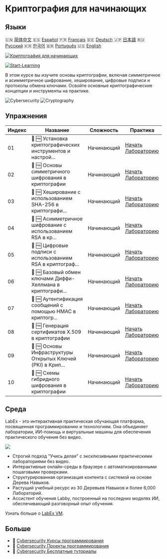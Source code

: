 # Криптография для начинающих

## Языки

🇨🇳 [简体中文](README_zh.md) 🇪🇸 [Español](README_es.md) 🇫🇷 [Français](README_fr.md) 🇩🇪 [Deutsch](README_de.md) 🇯🇵 [日本語](README_ja.md) 🇷🇺 [Русский](README_ru.md) 🇰🇷 [한국어](README_ko.md) 🇧🇷 [Português](README_pt.md) 🇺🇸 [English](README.md) 

[![Криптография для начинающих](https://cover-creator.labex.io/cryptography-for-beginners.png?lang=ru)](https://labex.io/ru/courses/cryptography-for-beginners)

[![Start-Learning](https://img.shields.io/badge/Start-Learning-whitesmoke?style=for-the-badge)](https://labex.io/ru/courses/cryptography-for-beginners)

В этом курсе вы изучите основы криптографии, включая симметричное и асимметричное шифрование, хеширование, цифровые подписи и протоколы обмена ключами. Освойте основные криптографические концепции и инструменты на практике.

![Cybersecurity](https://img.shields.io/badge/Cybersecurity-whitesmoke?style=for-the-badge&logo=cybersecurity)
![Cryptography](https://img.shields.io/badge/Cryptography-whitesmoke?style=for-the-badge&logo=cryptography)


## Упражнения

|   Индекс | Название                                                    | Сложность   | Практика                                                                                                                                           |
|----------|-------------------------------------------------------------|-------------|----------------------------------------------------------------------------------------------------------------------------------------------------|
|       01 | 📖 🆓 Установка криптографических инструментов и настрой... | Начинающий  | <a target='_blank' href='https://labex.io/ru/tutorials/linux-installing-cryptography-tools-and-environment-setup-632723'>Начать Лабораторию</a>    |
|       02 | 📖 🆓 Основы симметричного шифрования в криптографии        | Начинающий  | <a target='_blank' href='https://labex.io/ru/tutorials/linux-symmetric-encryption-basics-in-cryptography-632724'>Начать Лабораторию</a>            |
|       03 | 📖 🆓 Хеширование с использованием SHA-256 в криптографи... | Начинающий  | <a target='_blank' href='https://labex.io/ru/tutorials/linux-hashing-with-sha-256-in-cryptography-632722'>Начать Лабораторию</a>                   |
|       04 | 📖 🆓 Асимметричное шифрование с использованием RSA в кр... | Начинающий  | <a target='_blank' href='https://labex.io/ru/tutorials/linux-asymmetric-encryption-with-rsa-in-cryptography-632719'>Начать Лабораторию</a>         |
|       05 | 📖 🆓 Цифровые подписи с использованием RSA в криптограф... | Начинающий  | <a target='_blank' href='https://labex.io/ru/tutorials/linux-digital-signatures-with-rsa-in-cryptography-632721'>Начать Лабораторию</a>            |
|       06 | 📖 🆓 Базовый обмен ключами Диффи-Хеллмана в криптографи... | Начинающий  | <a target='_blank' href='https://labex.io/ru/tutorials/linux-basic-key-exchange-with-diffie-hellman-in-cryptography-632720'>Начать Лабораторию</a> |
|       07 | 📖 🆓 Аутентификация сообщений с помощью HMAC в криптогр... | Начинающий  | <a target='_blank' href='https://labex.io/ru/tutorials/linux-message-authentication-with-hmac-in-cryptography-632760'>Начать Лабораторию</a>       |
|       08 | 📖 🆓 Генерация сертификатов X.509 в криптографии           | Начинающий  | <a target='_blank' href='https://labex.io/ru/tutorials/linux-generating-x-509-certificates-in-cryptography-632758'>Начать Лабораторию</a>          |
|       09 | 📖 🆓 Основы Инфраструктуры Открытых Ключей (PKI) в Крип... | Начинающий  | <a target='_blank' href='https://labex.io/ru/tutorials/linux-basic-public-key-infrastructure-pki-in-cryptography-632757'>Начать Лабораторию</a>    |
|       10 | 📖 🆓 Схемы гибридного шифрования в криптографии            | Начинающий  | <a target='_blank' href='https://labex.io/ru/tutorials/linux-hybrid-encryption-schemes-in-cryptography-632759'>Начать Лабораторию</a>              |

## Среда

LabEx - это интерактивная практическая обучающая платформа, посвященная программированию и технологиям. Она объединяет лаборатории, ИИ-помощь и виртуальные машины для обеспечения практического обучения без видео.

![](https://tutorial-screenshot.getvm.io/images/vm-1725247253.png)

- Строгий подход "Учись делая" с эксклюзивными практическими лабораториями без видео.
- Интерактивные онлайн-среды в браузере с автоматизированными пошаговыми проверками.
- Структурированная организация контента с системой на основе Дерева Навыков.
- Растущий учебный ресурс из 30 Деревьев Навыков и более 6,000 Лабораторий.
- Ассистент обучения Labby, построенный на последних моделях ИИ, обеспечивающий разговорный опыт обучения.

Узнать больше о [LabEx VM](https://support.labex.io/using-labex/virtual-machine).

## Больше

- 🔗 [Cybersecurity Курсы программирования](https://github.com/labex-labs/awesome-programming-courses)
- 🔗 [Cybersecurity Проекты программирования](https://github.com/labex-labs/awesome-programming-projects)
- 🔗 [Cybersecurity Бесплатные туториалы](https://github.com/labex-labs/cybersecurity-free-tutorials)

